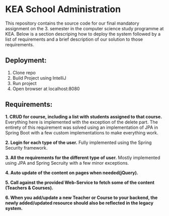 # KEA School Administration

This repository contains the source code for our final mandatory assignment on the 3. semester in the computer science study programme at KEA. Below is a section descriping how to deploy the system followed by a list of requirements and a brief description of our solution to those requirements.

## Deployment:
1. Clone repo
2. Build Project using IntelliJ
3. Run project
4. Open browser at localhost:8080

## Requirements:
**1. CRUD for course, including a list with students assigned to that course.** 
Everything here is implemented with the exception of the delete part. The entirety of this requirement was solved using an implementation of JPA in Spring Boot with a few custom implementations to make everything work.

**2. Login for each type of the user.**
Fully implemented using the Spring Security framework.

**3. All the requirements for the different type of user.**
Mostly implemented using JPA and Spring Secruity with a few minor exceptions. 

**4. Auto update of the content on pages when needed(jQuery).**


**5. Call against the provided Web-Service to fetch some of the content (Teachers & Courses).**


**6. When you add/update a new Teacher or Course to your backend, the newly added/updated resource should also be reflected in the legacy system.**

